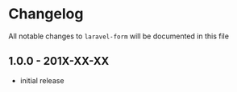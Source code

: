 # Changelog

All notable changes to `laravel-form` will be documented in this file

## 1.0.0 - 201X-XX-XX

- initial release
